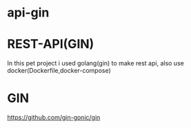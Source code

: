 # api-gin

# REST-API(GIN)

In this pet project i used golang(gin) to make rest api, also use docker(Dockerfile,docker-compose)

# GIN

https://github.com/gin-gonic/gin
